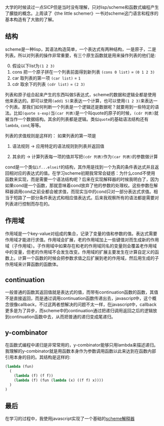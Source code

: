 大学的时候读过一点SICP但是当时没有理解，只对lisp/scheme和函数式编程产生了朦胧的概念。上周读了《the little schemer》一书对scheme这门语言和程序的基本构造有了大致的了解。

## 结构

scheme是一种lisp，其语法构造简单，一个表达式有两种结构，一是原子，二是列表。所以对列表的操作非常重要，有三个原生函数就是用来操作列表的他们是:

0. 假设以下list为`(1 2 3)`
1. cons  把一个原子拼在一个列表前面得到新列表 `(cons 0 list)` = `(0 1 2 3)`
2. car  取列表的第一项 `(car list)` = `1`
3. cdr  取余下的列表 `(cdr list)` = `(2 3)`

列表和原子组合起来产生的东西叫做S表达式，scheme的数据和逻辑全都是使用他来表达的。即可以使用`(add1 5)`来表达一个计算，也可以使用`(1 2 3)`来表达一个列表。那我们如何判断一个列表是一个逻辑还是数据呢？就要用到一些特定的语法。比如`(quote s-exp)`当`(car 列表)`是一个叫quote的原子的时候，`(cdr 列表)`就被当作一个数据结构。其余的列表都是逻辑。类似`quote`的基础语法结构还有`lambda`, `cond`,等等。

列表的求值规则是这样的： 如果列表的第一项是

1. 语法规则 -> 应用特定的语法规则到列表并返回值

2. 其余的 -> 计算列表每一项的值并写把`(cdr 列表)`作为`(car 列表)`的参数做计算

cond是一个类似`if...elseif`的结构，其作用是找到一个为真的条件表达式并且返回相对应的表达式的值。在学习scheme初期我常常会疑惑：为什么cond不使用函数来实现，而是需要一个语法结构呢？后来在实现解释器的时候我明白了，因为如果cond是一个函数，那就意味着cond放弃了他的参数的处理权。这些参数在解释器调用cond之前全都会被求值，而现实当中的cond只对一部分表达式求值。相当于短路了一部分条件表达式和相应值表达式。后来我观察所有的语法都是需要对列表进行控制而存在的。

## 作用域

作用域是一个key-value对组成的集合，记录了变量的值和参数的值。表达式需要作用域才能进行求值。作用域会扩展，老的作用域加上一些键值对而生成新的作用域（子作用域）。子作用域中如果存在和老的作用域同名的变量则会覆盖老作用域中的变量，但老的作用域不会发生改变。作用域的扩展主要发生在计算自定义的函数上。计算一个函数的时候会把参数求值之后扩展到老的作用域，然后用生成的子作用域来计算函数的函数体。

## continuation

一般普通的函数其返回值就是表达式的值，而带有continuation函数的函数，其值不是直接返回，而是通过调用continuation函数传递出去，javascript中，这个概念很像callback，不过这两者想解决的问题不太一样，在javascript中，callback更多是为了异步，而scheme中的continuation通过把递归调用返回之后的逻辑放到continuation函数中去，从而把普通的递归变成尾递归。

## y-combinator

在函数式编程中递归是非常常用的，y-combinator能够只用lambda来描述递归。我理解的y-combinator就是用函数本身作为参数调用函数以此来达到在函数内部引用本身的目的。其结构是这样的:

```scheme
(lambda (fun)
  (
    (lambda (f) (f f))
    (lambda (f) (fun (lambda (x) ((f f) x))))
  )
)
```

## 最后

在学习的过程中，我使用javascript实现了一个基础的[scheme解释器](https://github.com/waksana/jscheme)

